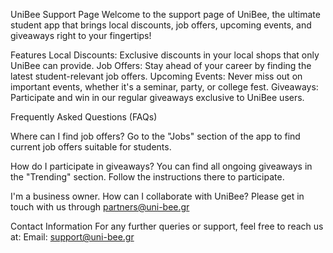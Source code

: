 UniBee Support Page
Welcome to the support page of UniBee, the ultimate student app that brings local discounts, job offers, upcoming events, and giveaways right to your fingertips!

Features
Local Discounts: Exclusive discounts in your local shops that only UniBee can provide.
Job Offers: Stay ahead of your career by finding the latest student-relevant job offers.
Upcoming Events: Never miss out on important events, whether it's a seminar, party, or college fest.
Giveaways: Participate and win in our regular giveaways exclusive to UniBee users.

Frequently Asked Questions (FAQs)

Where can I find job offers?
Go to the "Jobs" section of the app to find current job offers suitable for students.

How do I participate in giveaways?
You can find all ongoing giveaways in the "Trending" section. Follow the instructions there to participate.

I'm a business owner. How can I collaborate with UniBee?
Please get in touch with us through partners@uni-bee.gr

Contact Information
For any further queries or support, feel free to reach us at:
Email: support@uni-bee.gr

